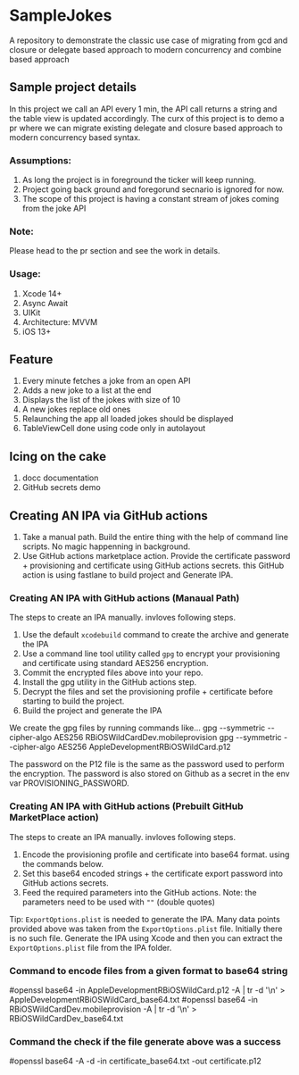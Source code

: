 # SampleJokes
A repository to demonstrate the classic use case of migrating from gcd and closure or delegate based approach to modern concurrency and combine based approach

## Sample project details
In this project we call an API every 1 min, the API call returns a string and the table view is updated accordingly. The curx of this project is to demo a pr where we can migrate existing delegate and closure based approach to modern concurrency based syntax.

### Assumptions:
1. As long the project is in foreground the ticker will keep running.
2. Project going back ground and foregorund secnario is ignored for now.
3. The scope of this project is having a constant stream of jokes coming from the joke API

### Note:
Please head to the pr section and see the work in details.

### Usage:
1. Xcode 14+
2. Async Await
3. UIKit
4. Architecture: MVVM
5. iOS 13+


## Feature
1. Every minute fetches a joke from an open API
2. Adds a new joke to a list at the end
3. Displays the list of the jokes with size of 10
4. A new jokes replace old ones
5. Relaunching the app all loaded jokes should be displayed
6. TableViewCell done using code only in autolayout

## Icing on the cake
1. docc documentation
2. GitHub secrets demo

## Creating AN IPA via GitHub actions
1. Take a manual path. Build the entire thing with the help of command line scripts. No magic happenning in background.
2. Use GitHub actions marketplace action. Provide the certificate password + provisioning and certificate using GitHub actions secrets. this GitHub action is using fastlane to build project and Generate IPA.

### Creating AN IPA with GitHub actions (Manaual Path)
The steps to create an IPA manually. invloves following steps.
1. Use the default `xcodebuild` command to create the archive and generate the IPA
2. Use a command line tool utility called `gpg` to encrypt your provisioning and certificate using standard AES256 encryption.
3. Commit the encrypted files above into your repo.
4. Install the gpg utility in the GitHub actions step.
5. Decrypt the files and set the provisioning profile + certificate before starting to build the project.
6. Build the project and generate the IPA

We create the gpg files by running commands like...
gpg --symmetric --cipher-algo AES256 RBiOSWildCardDev.mobileprovision
gpg --symmetric --cipher-algo AES256 AppleDevelopmentRBiOSWildCard.p12

The password on the P12 file is the same as the password used to perform the encryption. The password is also stored on Github as a secret in the env var PROVISIONING_PASSWORD.

### Creating AN IPA with GitHub actions (Prebuilt GitHub MarketPlace action)
The steps to create an IPA manually. invloves following steps.
1. Encode the provisioning profile and certificate into base64 format. using the commands below.
2. Set this base64 encoded strings + the certificate export password into GitHub actions secrets. 
3. Feed the required parameters into the GitHub actions. Note: the parameters need to be used with `""` (double quotes)

Tip: `ExportOptions.plist` is needed to generate the IPA. Many data points provided above was taken from the `ExportOptions.plist` file. Initially there is no such file. Generate the IPA using Xcode and then you can extract the `ExportOptions.plist` file from the IPA folder.


### Command to encode files from a given format to base64 string
#openssl base64 -in AppleDevelopmentRBiOSWildCard.p12 -A | tr -d '\n' > AppleDevelopmentRBiOSWildCard_base64.txt
#openssl base64 -in RBiOSWildCardDev.mobileprovision -A | tr -d '\n' > RBiOSWildCardDev_base64.txt

### Command the check if the file generate above was a success
#openssl base64 -A -d -in certificate_base64.txt -out certificate.p12